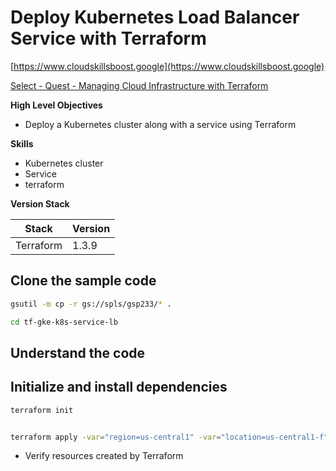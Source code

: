 # Deploy Kubernetes Load Balancer Service with Terraform


[https://www.cloudskillsboost.google](https://www.cloudskillsboost.google)

[Select - Quest -  Managing Cloud Infrastructure with Terraform](https://www.cloudskillsboost.google/paths)

**High Level Objectives**

- Deploy a Kubernetes cluster along with a service using Terraform

**Skills**

- Kubernetes cluster
- Service
- terraform

**Version Stack**

| Stack     | Version |
|-----------|---------|
| Terraform | 1.3.9   |

## Clone the sample code

```bash
gsutil -m cp -r gs://spls/gsp233/* .

cd tf-gke-k8s-service-lb
```


## Understand the code


## Initialize and install dependencies

```bash
terraform init


terraform apply -var="region=us-central1" -var="location=us-central1-f"
```

- Verify resources created by Terraform


